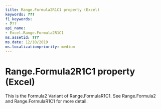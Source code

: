 ```yaml
---
title: Range.Formula2R1C1 property (Excel)
keywords: ???
f1_keywords:
- ???
api_name:
- Excel.Range.Formula2R1C1
ms.assetid: ???
ms.date: 12/10/2019
ms.localizationpriority: medium
---
```



# Range.Formula2R1C1 property (Excel)

This is the Formula2 Variant of Range.FormulaR1C1. See Range.Formula2 and Range.FormulaR1C1 for more detail.

